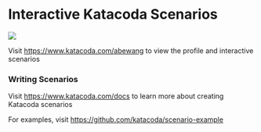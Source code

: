 # Interactive Katacoda Scenarios

[![](http://shields.katacoda.com/katacoda/abewang/count.svg)](https://www.katacoda.com/abewang "Get your profile on Katacoda.com")

Visit https://www.katacoda.com/abewang to view the profile and interactive scenarios

### Writing Scenarios
Visit https://www.katacoda.com/docs to learn more about creating Katacoda scenarios

For examples, visit https://github.com/katacoda/scenario-example
